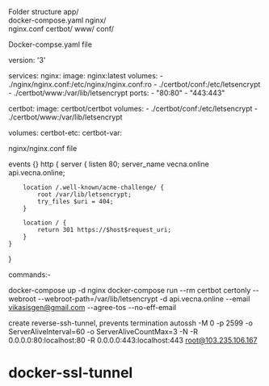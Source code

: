 Folder structure
    app/    
        docker-compose.yaml
        nginx/  
            nginx.conf
        certbot/
            www/
            conf/


Docker-compse.yaml file

version: '3'

services:
  nginx:
    image: nginx:latest
    volumes:
      - ./nginx/nginx.conf:/etc/nginx/nginx.conf:ro
      - ./certbot/conf:/etc/letsencrypt
      - ./certbot/www:/var/lib/letsencrypt
    ports:
      - "80:80"
      - "443:443"

  certbot:
    image: certbot/certbot
    volumes:
      - ./certbot/conf:/etc/letsencrypt
      - ./certbot/www:/var/lib/letsencrypt

volumes:
  certbot-etc:
  certbot-var:


nginx/nginx.conf file

events {}
http {
   server {
        listen 80;
        server_name vecna.online api.vecna.online;

        location /.well-known/acme-challenge/ {
            root /var/lib/letsencrypt;
            try_files $uri = 404;
        }

        location / {
            return 301 https://$host$request_uri;
        }
    }

}


commands:-

docker-compose up -d nginx
docker-compose run --rm certbot certonly --webroot --webroot-path=/var/lib/letsencrypt  -d api.vecna.online --email vikasisgen@gmail.com --agree-tos --no-eff-email

create reverse-ssh-tunnel, prevents termination 
autossh -M 0 -p 2599 -o ServerAliveInterval=60 -o ServerAliveCountMax=3 -N -R 0.0.0.0:80:localhost:80 -R 0.0.0.0:443:localhost:443 root@103.235.106.167
# docker-ssl-tunnel
